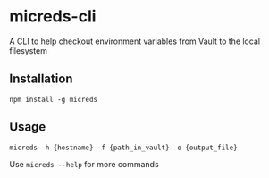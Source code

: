 # micreds-cli

A CLI to help checkout environment variables from Vault to the local filesystem

## Installation

```
npm install -g micreds
```

## Usage

```
micreds -h {hostname} -f {path_in_vault} -o {output_file}
```

Use `micreds --help` for more commands
